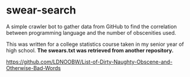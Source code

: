 # swear-search
A simple crawler bot to gather data from GitHub to find the correlation between programming language and the number of obscenities used.

This was written for a college statistics course taken in my senior year of high school. **The swears.txt was retrieved from another repository.**

https://github.com/LDNOOBW/List-of-Dirty-Naughty-Obscene-and-Otherwise-Bad-Words